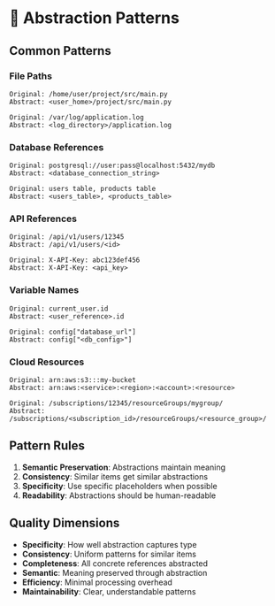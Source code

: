# 🔄 Abstraction Patterns

## Common Patterns

### File Paths
```
Original: /home/user/project/src/main.py
Abstract: <user_home>/project/src/main.py

Original: /var/log/application.log
Abstract: <log_directory>/application.log
```

### Database References
```
Original: postgresql://user:pass@localhost:5432/mydb
Abstract: <database_connection_string>

Original: users table, products table
Abstract: <users_table>, <products_table>
```

### API References
```
Original: /api/v1/users/12345
Abstract: /api/v1/users/<id>

Original: X-API-Key: abc123def456
Abstract: X-API-Key: <api_key>
```

### Variable Names
```
Original: current_user.id
Abstract: <user_reference>.id

Original: config["database_url"]
Abstract: config["<db_config>"]
```

### Cloud Resources
```
Original: arn:aws:s3:::my-bucket
Abstract: arn:aws:<service>:<region>:<account>:<resource>

Original: /subscriptions/12345/resourceGroups/mygroup/
Abstract: /subscriptions/<subscription_id>/resourceGroups/<resource_group>/
```

## Pattern Rules
1. **Semantic Preservation**: Abstractions maintain meaning
2. **Consistency**: Similar items get similar abstractions
3. **Specificity**: Use specific placeholders when possible
4. **Readability**: Abstractions should be human-readable

## Quality Dimensions
- **Specificity**: How well abstraction captures type
- **Consistency**: Uniform patterns for similar items
- **Completeness**: All concrete references abstracted
- **Semantic**: Meaning preserved through abstraction
- **Efficiency**: Minimal processing overhead
- **Maintainability**: Clear, understandable patterns